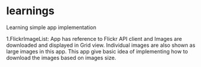# learnings
Learning simple app implementation

1.FlickrImageList:
App has reference to Flickr API client and Images are downloaded and displayed in Grid view.
Individual images are also shown as large images in this app.
This app give basic idea of implementing how to download the images based on images size.
